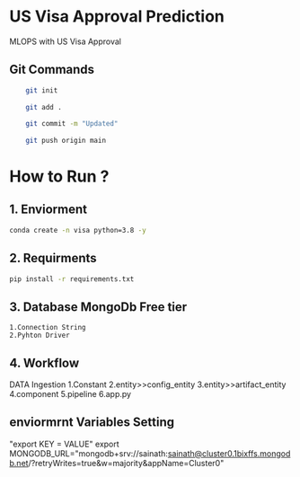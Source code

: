 # US Visa Approval Prediction

 MLOPS with US Visa Approval

## Git Commands

```bash
    git init
    
    git add .
     
    git commit -m "Updated"
     
    git push origin main
```

# How to Run ?

## 1.  Enviorment

```bash
conda create -n visa python=3.8 -y
```

## 2. Requirments

```bash
pip install -r requirements.txt
```

## 3. Database MongoDb Free tier
    1.Connection String
    2.Pyhton Driver
    

## 4. Workflow
DATA Ingestion
    1.Constant
    2.entity>>config_entity
    3.entity>>artifact_entity
    4.component
    5.pipeline
    6.app.py 


## enviormrnt Variables Setting 

"export KEY = VALUE"
    export MONGODB_URL="mongodb+srv://sainath:sainath@cluster0.1bixffs.mongodb.net/?retryWrites=true&w=majority&appName=Cluster0"
